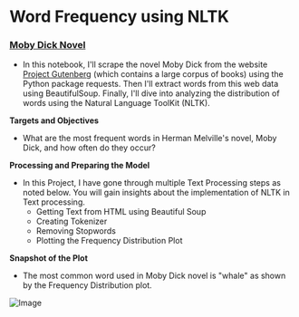 # **Word Frequency using NLTK**

### [**Moby Dick Novel**](https://en.wikipedia.org/wiki/Moby-Dick)
- In this notebook, I'll scrape the novel Moby Dick from the website [Project Gutenberg](https://www.gutenberg.org/) (which contains a large corpus of books) using the Python package requests. Then I'll extract words from this web data using BeautifulSoup. Finally, I'll dive into analyzing the distribution of words using the Natural Language ToolKit (NLTK).

**Targets and Objectives**
- What are the most frequent words in Herman Melville's novel, Moby Dick, and how often do they occur?

**Processing and Preparing the Model**
- In this Project, I have gone through multiple Text Processing steps as noted below. You will gain insights about the implementation of NLTK in Text processing.
  - Getting Text from HTML using Beautiful Soup
  - Creating Tokenizer
  - Removing Stopwords
  - Plotting the Frequency Distribution Plot
  
**Snapshot of the Plot**
- The most common word used in Moby Dick novel is "whale" as shown by the Frequency Distribution plot.

![Image](https://res.cloudinary.com/dge89aqpc/image/upload/v1597063738/Frequency_b7l3kt.png)
